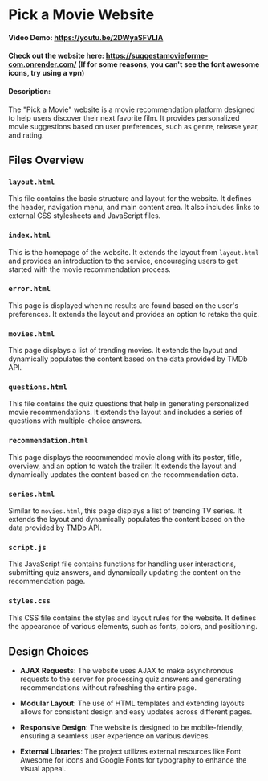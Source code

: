 # Pick a Movie Website

#### Video Demo:  <https://youtu.be/2DWyaSFVLIA>
#### Check out the website here: <https://suggestamovieforme-com.onrender.com/> (If for some reasons, you can't see the font awesome icons, try using a vpn)

#### Description:

The "Pick a Movie" website is a movie recommendation platform designed to help users discover their next favorite film. It provides personalized movie suggestions based on user preferences, such as genre, release year, and rating.

## Files Overview

### `layout.html`

This file contains the basic structure and layout for the website. It defines the header, navigation menu, and main content area. It also includes links to external CSS stylesheets and JavaScript files.

### `index.html`

This is the homepage of the website. It extends the layout from `layout.html` and provides an introduction to the service, encouraging users to get started with the movie recommendation process.

### `error.html`

This page is displayed when no results are found based on the user's preferences. It extends the layout and provides an option to retake the quiz.

### `movies.html`

This page displays a list of trending movies. It extends the layout and dynamically populates the content based on the data provided by TMDb API.

### `questions.html`

This file contains the quiz questions that help in generating personalized movie recommendations. It extends the layout and includes a series of questions with multiple-choice answers.

### `recommendation.html`

This page displays the recommended movie along with its poster, title, overview, and an option to watch the trailer. It extends the layout and dynamically updates the content based on the recommendation data.

### `series.html`

Similar to `movies.html`, this page displays a list of trending TV series. It extends the layout and dynamically populates the content based on the data provided by TMDb API.

### `script.js`

This JavaScript file contains functions for handling user interactions, submitting quiz answers, and dynamically updating the content on the recommendation page.

### `styles.css`

This CSS file contains the styles and layout rules for the website. It defines the appearance of various elements, such as fonts, colors, and positioning.

## Design Choices

- **AJAX Requests**: The website uses AJAX to make asynchronous requests to the server for processing quiz answers and generating recommendations without refreshing the entire page.

- **Modular Layout**: The use of HTML templates and extending layouts allows for consistent design and easy updates across different pages.

- **Responsive Design**: The website is designed to be mobile-friendly, ensuring a seamless user experience on various devices.

- **External Libraries**: The project utilizes external resources like Font Awesome for icons and Google Fonts for typography to enhance the visual appeal.
